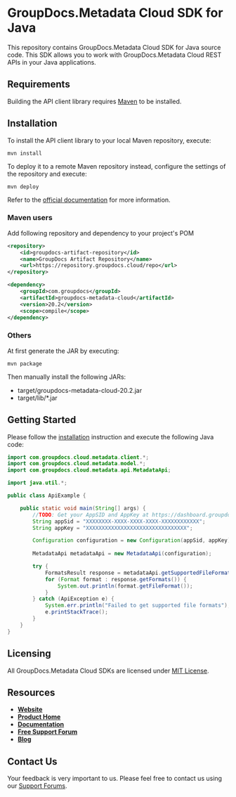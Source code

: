 # GroupDocs.Metadata Cloud SDK for Java
This repository contains GroupDocs.Metadata Cloud SDK for Java source code. This SDK allows you to work with GroupDocs.Metadata Cloud REST APIs in your Java applications.

## Requirements

Building the API client library requires [Maven](https://maven.apache.org/) to be installed.

## Installation

To install the API client library to your local Maven repository, execute:

```shell
mvn install
```

To deploy it to a remote Maven repository instead, configure the settings of the repository and execute:

```shell
mvn deploy
```

Refer to the [official documentation](https://maven.apache.org/plugins/maven-deploy-plugin/usage.html) for more information.

### Maven users

Add following repository and dependency to your project's POM

```xml
<repository>
    <id>groupdocs-artifact-repository</id>
    <name>GroupDocs Artifact Repository</name>
    <url>https://repository.groupdocs.cloud/repo</url>
</repository>
```

```xml
<dependency>
    <groupId>com.groupdocs</groupId>
    <artifactId>groupdocs-metadata-cloud</artifactId>
    <version>20.2</version>
    <scope>compile</scope>
</dependency>
```

### Others

At first generate the JAR by executing:

    mvn package

Then manually install the following JARs:

* target/groupdocs-metadata-cloud-20.2.jar
* target/lib/*.jar

## Getting Started

Please follow the [installation](#installation) instruction and execute the following Java code:

```java
import com.groupdocs.cloud.metadata.client.*;
import com.groupdocs.cloud.metadata.model.*;
import com.groupdocs.cloud.metadata.api.MetadataApi;

import java.util.*;

public class ApiExample {

    public static void main(String[] args) {
        //TODO: Get your AppSID and AppKey at https://dashboard.groupdocs.cloud (free registration is required).
        String appSid = "XXXXXXXX-XXXX-XXXX-XXXX-XXXXXXXXXXXX";
        String appKey = "XXXXXXXXXXXXXXXXXXXXXXXXXXXXXXXX";

        Configuration configuration = new Configuration(appSid, appKey);
        
        MetadataApi metadataApi = new MetadataApi(configuration);

        try {
            FormatsResult response = metadataApi.getSupportedFileFormats();
            for (Format format : response.getFormats()) {
                System.out.println(format.getFileFormat());
            }
        } catch (ApiException e) {
            System.err.println("Failed to get supported file formats");
            e.printStackTrace();
        }
    }
}
```

## Licensing
All GroupDocs.Metadata Cloud SDKs are licensed under [MIT License](LICENSE).

## Resources
+ [**Website**](https://www.groupdocs.cloud)
+ [**Product Home**](https://products.groupdocs.cloud/metadata)
+ [**Documentation**](https://docs.groupdocs.cloud/display/metadatacloud/Home)
+ [**Free Support Forum**](https://forum.groupdocs.cloud/c/metadata)
+ [**Blog**](https://blog.groupdocs.cloud/category/metadata)

## Contact Us
Your feedback is very important to us. Please feel free to contact us using our [Support Forums](https://forum.groupdocs.cloud/c/metadata).
